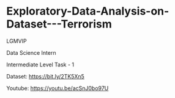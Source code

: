 # Exploratory-Data-Analysis-on-Dataset---Terrorism

LGMVIP

Data Science Intern

Intermediate Level Task - 1

Dataset: https://bit.ly/2TK5Xn5

Youtube: https://youtu.be/acSnJ0bo97U
